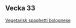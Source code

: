 ## Vecka 33

  [Vegetarisk spaghetti bolognese](/recipes/vegetariskt/vegetarisk-spaghetti-bolognese.md)
